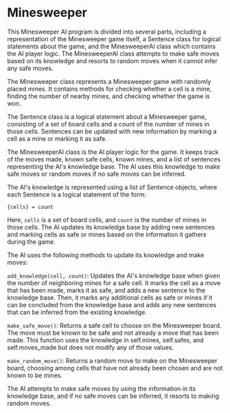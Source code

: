 # Minesweeper

This Minesweeper AI program is divided into several parts, including a representation of the Minesweeper game itself, a Sentence class for logical statements about the game, and the MinesweeperAI class which contains the AI player logic. The MinesweeperAI class attempts to make safe moves based on its knowledge and resorts to random moves when it cannot infer any safe moves.

The Minesweeper class represents a Minesweeper game with randomly placed mines. It contains methods for checking whether a cell is a mine, finding the number of nearby mines, and checking whether the game is won.

The Sentence class is a logical statement about a Minesweeper game, consisting of a set of board cells and a count of the number of mines in those cells. Sentences can be updated with new information by marking a cell as a mine or marking it as safe.

The MinesweeperAI class is the AI player logic for the game. It keeps track of the moves made, known safe cells, known mines, and a list of sentences representing the AI's knowledge base. The AI uses this knowledge to make safe moves or random moves if no safe moves can be inferred.

The AI's knowledge is represented using a list of Sentence objects, where each Sentence is a logical statement of the form:

`{cells} = count`

Here, `cells` is a set of board cells, and `count` is the number of mines in those cells. The AI updates its knowledge base by adding new sentences and marking cells as safe or mines based on the information it gathers during the game.

The AI uses the following methods to update its knowledge and make moves:

`add_knowledge(cell, count)`: Updates the AI's knowledge base when given the number of neighboring mines for a safe cell. It marks the cell as a move that has been made, marks it as safe, and adds a new sentence to the knowledge base. Then, it marks any additional cells as safe or mines if it can be concluded from the knowledge base and adds any new sentences that can be inferred from the existing knowledge.

`make_safe_move()`: Returns a safe cell to choose on the Minesweeper board. The move must be known to be safe and not already a move that has been made. This function uses the knowledge in self.mines, self.safes, and self.moves_made but does not modify any of those values.

`make_random_move()`: Returns a random move to make on the Minesweeper board, choosing among cells that have not already been chosen and are not known to be mines.

The AI attempts to make safe moves by using the information in its knowledge base, and if no safe moves can be inferred, it resorts to making random moves.
